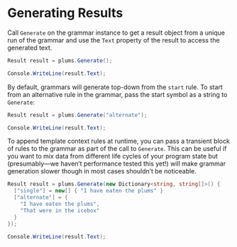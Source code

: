 # Generating Results

Call `Generate` on the grammar instance to get a result object from a unique run of the grammar and use the `Text` property of the result to access the generated text.

```cs
Result result = plums.Generate();

Console.WriteLine(result.Text);
```

By default, grammars will generate top-down from the `start` rule. To start from an alternative rule in the grammar, pass the start symbol as a string to `Generate`:

```cs
Result result = plums.Generate("alternate");

Console.WriteLine(result.Text);
```

To append template context rules at runtime, you can pass a transient block of rules to the grammar as part of the call to `Generate`. This can be useful if you want to mix data from different life cycles of your program state but (presumably—we haven’t performance tested this yet!) will make grammar generation slower though in most cases shouldn’t be noticeable.

```cs
Result result = plums.Generate(new Dictionary<string, string[]>() {
  ["single"] = new[] { "I have eaten the plums" }
  ["alternate"] = {
    "I have eaten the plums",
    "That were in the icebox"
  }
});

Console.WriteLine(result.Text);
```
